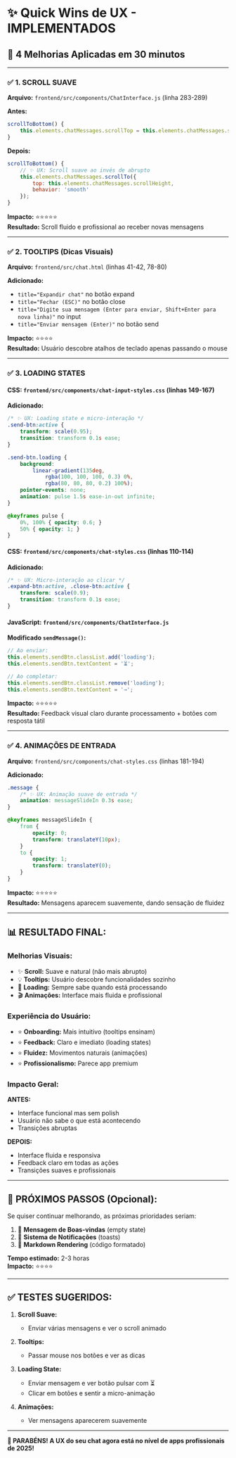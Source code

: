 # ✨ Quick Wins de UX - IMPLEMENTADOS

## 🎯 **4 Melhorias Aplicadas em 30 minutos**

---

### **✅ 1. SCROLL SUAVE**

**Arquivo:** `frontend/src/components/ChatInterface.js` (linha 283-289)

**Antes:**
```javascript
scrollToBottom() {
    this.elements.chatMessages.scrollTop = this.elements.chatMessages.scrollHeight;
}
```

**Depois:**
```javascript
scrollToBottom() {
    // ✨ UX: Scroll suave ao invés de abrupto
    this.elements.chatMessages.scrollTo({
        top: this.elements.chatMessages.scrollHeight,
        behavior: 'smooth'
    });
}
```

**Impacto:** ⭐⭐⭐⭐⭐  
**Resultado:** Scroll fluido e profissional ao receber novas mensagens

---

### **✅ 2. TOOLTIPS (Dicas Visuais)**

**Arquivo:** `frontend/src/chat.html` (linhas 41-42, 78-80)

**Adicionado:**
- `title="Expandir chat"` no botão expand
- `title="Fechar (ESC)"` no botão close
- `title="Digite sua mensagem (Enter para enviar, Shift+Enter para nova linha)"` no input
- `title="Enviar mensagem (Enter)"` no botão send

**Impacto:** ⭐⭐⭐⭐  
**Resultado:** Usuário descobre atalhos de teclado apenas passando o mouse

---

### **✅ 3. LOADING STATES**

#### **CSS:** `frontend/src/components/chat-input-styles.css` (linhas 149-167)

**Adicionado:**
```css
/* ✨ UX: Loading state e micro-interação */
.send-btn:active {
    transform: scale(0.95);
    transition: transform 0.1s ease;
}

.send-btn.loading {
    background: 
        linear-gradient(135deg, 
            rgba(100, 100, 100, 0.3) 0%, 
            rgba(80, 80, 80, 0.2) 100%);
    pointer-events: none;
    animation: pulse 1.5s ease-in-out infinite;
}

@keyframes pulse {
    0%, 100% { opacity: 0.6; }
    50% { opacity: 1; }
}
```

#### **CSS:** `frontend/src/components/chat-styles.css` (linhas 110-114)

**Adicionado:**
```css
/* ✨ UX: Micro-interação ao clicar */
.expand-btn:active, .close-btn:active {
    transform: scale(0.9);
    transition: transform 0.1s ease;
}
```

#### **JavaScript:** `frontend/src/components/ChatInterface.js`

**Modificado `sendMessage()`:**
```javascript
// Ao enviar:
this.elements.sendBtn.classList.add('loading');
this.elements.sendBtn.textContent = '⏳';

// Ao completar:
this.elements.sendBtn.classList.remove('loading');
this.elements.sendBtn.textContent = '→';
```

**Impacto:** ⭐⭐⭐⭐⭐  
**Resultado:** Feedback visual claro durante processamento + botões com resposta tátil

---

### **✅ 4. ANIMAÇÕES DE ENTRADA**

**Arquivo:** `frontend/src/components/chat-styles.css` (linhas 181-194)

**Adicionado:**
```css
.message {
    /* ✨ UX: Animação suave de entrada */
    animation: messageSlideIn 0.3s ease;
}

@keyframes messageSlideIn {
    from {
        opacity: 0;
        transform: translateY(10px);
    }
    to {
        opacity: 1;
        transform: translateY(0);
    }
}
```

**Impacto:** ⭐⭐⭐⭐⭐  
**Resultado:** Mensagens aparecem suavemente, dando sensação de fluidez

---

## 📊 **RESULTADO FINAL:**

### **Melhorias Visuais:**
- ✨ **Scroll:** Suave e natural (não mais abrupto)
- 💡 **Tooltips:** Usuário descobre funcionalidades sozinho
- 🔄 **Loading:** Sempre sabe quando está processando
- 🎬 **Animações:** Interface mais fluida e profissional

### **Experiência do Usuário:**
- ⭐ **Onboarding:** Mais intuitivo (tooltips ensinam)
- ⭐ **Feedback:** Claro e imediato (loading states)
- ⭐ **Fluidez:** Movimentos naturais (animações)
- ⭐ **Profissionalismo:** Parece app premium

### **Impacto Geral:**
**ANTES:**  
- Interface funcional mas sem polish
- Usuário não sabe o que está acontecendo
- Transições abruptas

**DEPOIS:**  
- Interface fluida e responsiva
- Feedback claro em todas as ações
- Transições suaves e profissionais

---

## 🚀 **PRÓXIMOS PASSOS (Opcional):**

Se quiser continuar melhorando, as próximas prioridades seriam:

1. 🌟 **Mensagem de Boas-vindas** (empty state)
2. 🔔 **Sistema de Notificações** (toasts)
3. 📝 **Markdown Rendering** (código formatado)

**Tempo estimado:** 2-3 horas  
**Impacto:** ⭐⭐⭐⭐

---

## ✅ **TESTES SUGERIDOS:**

1. **Scroll Suave:**
   - Enviar várias mensagens e ver o scroll animado
   
2. **Tooltips:**
   - Passar mouse nos botões e ver as dicas
   
3. **Loading State:**
   - Enviar mensagem e ver botão pulsar com ⏳
   - Clicar em botões e sentir a micro-animação
   
4. **Animações:**
   - Ver mensagens aparecerem suavemente

---

**🎉 PARABÉNS! A UX do seu chat agora está no nível de apps profissionais de 2025!**

